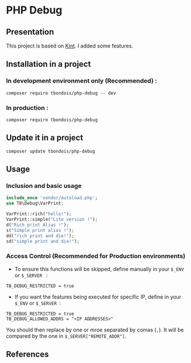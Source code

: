PHP Debug
===================

Presentation
---------------

This project is based on [Kint][1]. I added some features. 

Installation in a project
---------------

### In development environment only (Recommended) :

```
composer require tbondois/php-debug -- dev
```

### In production :

```
composer require tbondois/php-debug
```


Update it  in a project
---------------

```
composer update tbondois/php-debug
```

Usage
---------------


### Inclusion and basic usage 

```php
include_once 'vendor/autoload.php';
use TB\Debug\VarPrint;

VarPrint::rich("hello!");
VarPrint::simple("Lite version !");
d("Rich print Alias !");
s("Simple print alias !");
dd("rich print and die!");
sd("simple print and die!");
```


### Access Control (Recommended for Production environments)

- To ensure this functions will be skipped, define manually in your `$_ENV` or `$_SERVER ` :

```
TB_DEBUG_RESTRICTED = true
```

- If you want the features being executed for specific IP, define in your `$_ENV` or `$_SERVER `:
```
TB_DEBUG_RESTRICTED = true
TB_DEBUG_ALLOWED_ADDRS = "<IP ADDRESSES>"
```


You should then replace <IP ADDRESSES> by one or mroe separated by comas (`,`). It will be compared by the one in `$_SERVER["REMOTE_ADDR"]`.



References
---------------

[1]: https://kint-php.github.io/kint/
